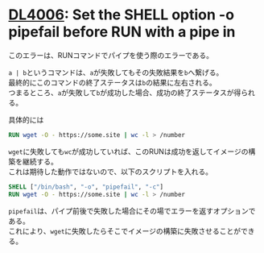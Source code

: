 # [DL4006](https://github.com/hadolint/hadolint/wiki/DL4006): Set the SHELL option -o pipefail before RUN with a pipe in

このエラーは、RUNコマンドでパイプを使う際のエラーである。

`a | b`というコマンドは、`a`が失敗してもその失敗結果を`b`へ繋げる。  
最終的にこのコマンドの終了ステータスは`b`の結果に左右される。  
つまるところ、`a`が失敗して`b`が成功した場合、成功の終了ステータスが得られる。  

具体的には

```dockerfile
RUN wget -O - https://some.site | wc -l > /number
```

`wget`に失敗しても`wc`が成功していれば、このRUNは成功を返してイメージの構築を継続する。  
これは期待した動作ではないので、以下のスクリプトを入れる。

```dockerfile
SHELL ["/bin/bash", "-o", "pipefail", "-c"]
RUN wget -O - https://some.site | wc -l > /number
```

`pipefail`は、パイプ前後で失敗した場合にその場でエラーを返すオプションである。  
これにより、`wget`に失敗したらそこでイメージの構築に失敗させることができる。
